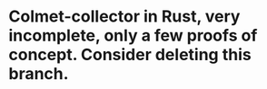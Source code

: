 # Colmet-collector in Rust, very incomplete, only a few proofs of concept. Consider deleting this branch.

